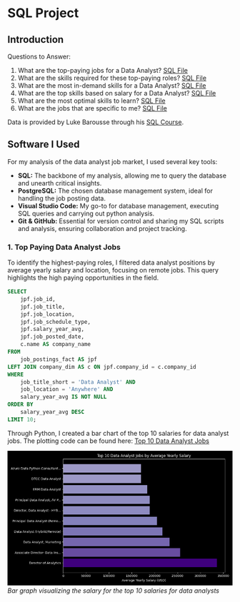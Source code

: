 # SQL Project 
## Introduction
Questions to Answer:
1. What are the top-paying jobs for a Data Analyst? [SQL File](/project_sql/1_top_paying_jobs.sql)
2. What are the skills required for these top-paying roles? [SQL File](/project_sql/2_top_paying_jobs_skills.sql)
3. What are the most in-demand skills for a Data Analyst? [SQL File](/project_sql/3_top_demanded_skills.sql)
4. What are the top skills based on salary for a Data Analyst? [SQL File](/project_sql/4_top_paying_skills.sql)
5. What are the most optimal skills to learn? [SQL File](/project_sql/5_optimal_skills.sql)
6. What are the jobs that are specific to me? [SQL File](/project_sql/6_specific_jobs.sql)

Data is provided by Luke Barousse through his [SQL Course](https://lukebarousse.com/sql). 

## Software I Used
For my analysis of the data analyst job market, I used several key tools:

- **SQL:** The backbone of my analysis, allowing me to query the database and unearth critical insights.
- **PostgreSQL:** The chosen database management system, ideal for handling the job posting data.
- **Visual Studio Code:** My go-to for database management, executing SQL queries and carrying out python analysis.
- **Git & GitHub:** Essential for version control and sharing my SQL scripts and analysis, ensuring collaboration and project tracking.

### 1. Top Paying Data Analyst Jobs
To identify the highest-paying roles, I filtered data analyst positions by average yearly salary and location, focusing on remote jobs. This query highlights the high paying opportunities in the field.

```sql
SELECT
    jpf.job_id, 
    jpf.job_title, 
    jpf.job_location, 
    jpf.job_schedule_type, 
    jpf.salary_year_avg, 
    jpf.job_posted_date,
    c.name AS company_name
FROM 
    job_postings_fact AS jpf
LEFT JOIN company_dim AS c ON jpf.company_id = c.company_id
WHERE
    job_title_short = 'Data Analyst' AND
    job_location = 'Anywhere' AND
    salary_year_avg IS NOT NULL
ORDER BY
    salary_year_avg DESC
LIMIT 10;
```
Through Python, I created a bar chart of the top 10 salaries for data analyst jobs. The plotting code can be found here: [Top 10 Data Analyst Jobs](project_sql/1_top_paying_jobs.py)

![Top Paying Roles](project_sql/Q1_fig.png)
*Bar graph visualizing the salary for the top 10 salaries for data analysts*




[def]: Q1_fig.png